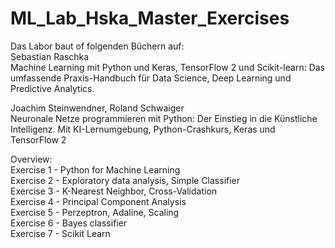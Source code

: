 # ML_Lab_Hska_Master_Exercises

Das Labor baut of folgenden Büchern auf: <br>
Sebastian Raschka <br>
Machine Learning mit Python und Keras, TensorFlow 2 und Scikit-learn: Das umfassende Praxis-Handbuch für Data Science, Deep Learning und Predictive Analytics. <br>

Joachim Steinwendner, Roland Schwaiger <br>
Neuronale Netze programmieren mit Python: Der Einstieg in die Künstliche Intelligenz. Mit KI-Lernumgebung, Python-Crashkurs, Keras und TensorFlow 2 <br>



Overview: <br>
Exercise 1 - Python for Machine Learning <br>
Exercise 2 - Exploratory data analysis, Simple Classifier <br>
Exercise 3 - K-Nearest Neighbor, Cross-Validation <br>
Exercise 4 - Principal Component Analysis <br>
Exercise 5 - Perzeptron, Adaline, Scaling <br>
Exercise 6 - Bayes classifier <br>
Exercise 7 - Scikit Learn <br>